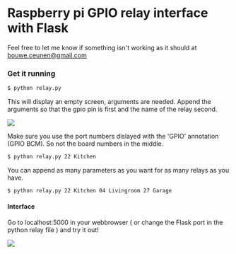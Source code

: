 # Raspberry pi GPIO relay interface with Flask

Feel free to let me know if something isn't working as it should at bouwe.ceunen@gmail.com

### Get it running

```sh
$ python relay.py
```
This will display an empty screen, arguments are needed.
Append the arguments so that the gpio pin is first and the name of the relay second.


[![](http://www.raspberrypi-spy.co.uk/wp-content/uploads/2012/06/Raspberry-Pi-GPIO-Layout-Model-B-Plus-rotated-2700x900.png)](http://www.raspberrypi-spy.co.uk/wp-content/uploads/2012/06/Raspberry-Pi-GPIO-Layout-Model-B-Plus-rotated-2700x900.png)

Make sure you use the port numbers dislayed with the 'GPIO' annotation (GPIO BCM). So not the board numbers in the middle.

```sh
$ python relay.py 22 Kitchen 
```
You can append as many parameters as you want for as many relays as you have.

```sh
$ python relay.py 22 Kitchen 04 Livingroom 27 Garage
```

#### Interface
Go to localhost:5000 in your webbrowser ( or change the Flask port in the python relay file ) and try it out!

[![](http://www.bouweceunen.com/flaskrelay/interface.png)](http://www.bouweceunen.com/flaskrelay/interface.png)
